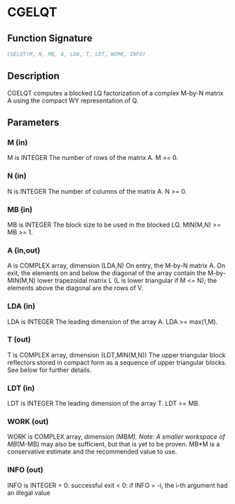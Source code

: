 # CGELQT

## Function Signature

```fortran
CGELQT(M, N, MB, A, LDA, T, LDT, WORK, INFO)
```

## Description


 CGELQT computes a blocked LQ factorization of a complex M-by-N matrix A
 using the compact WY representation of Q.

## Parameters

### M (in)

M is INTEGER The number of rows of the matrix A. M >= 0.

### N (in)

N is INTEGER The number of columns of the matrix A. N >= 0.

### MB (in)

MB is INTEGER The block size to be used in the blocked LQ. MIN(M,N) >= MB >= 1.

### A (in,out)

A is COMPLEX array, dimension (LDA,N) On entry, the M-by-N matrix A. On exit, the elements on and below the diagonal of the array contain the M-by-MIN(M,N) lower trapezoidal matrix L (L is lower triangular if M <= N); the elements above the diagonal are the rows of V.

### LDA (in)

LDA is INTEGER The leading dimension of the array A. LDA >= max(1,M).

### T (out)

T is COMPLEX array, dimension (LDT,MIN(M,N)) The upper triangular block reflectors stored in compact form as a sequence of upper triangular blocks. See below for further details.

### LDT (in)

LDT is INTEGER The leading dimension of the array T. LDT >= MB.

### WORK (out)

WORK is COMPLEX array, dimension (MB*M). Note: A smaller workspace of MB*(M-MB) may also be sufficient, but that is yet to be proven. MB*M is a conservative estimate and the recommended value to use.

### INFO (out)

INFO is INTEGER = 0: successful exit < 0: if INFO = -i, the i-th argument had an illegal value

